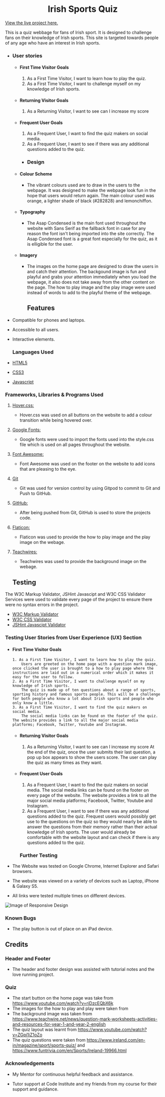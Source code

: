<h1 align="center">Irish Sports Quiz</h1>

[View the live project here.](https://8000-copper-roundworm-4ej2xf9m.ws-eu16.gitpod.io/index.html)

<p>This is a quiz webbage for fans of Irish sport. It is designed to challenge fans on their knowledge of Irish sports. This site is targeted towards people of any age who have an interest in Irish sports.</p>

-   ### User stories

    -   #### First Time Visitor Goals
        1. As a First Time Visitor, I want to learn how to play the quiz.
        2. As a First Time Visitor, I want to challenge myself on my knowledge of Irish sports.

    -   #### Returning Visitor Goals

        1. As a Returning Visitor, I want to see can I increase my score

    -   #### Frequent User Goals
        1. As a Frequent User, I want to find the quiz makers on social media.
        2. As a Frequent User, I want to see if there was any additional questions added to the quiz.

        -   ### Design
    -   #### Colour Scheme
        -   The vibrant colours used are to draw in the users to the webpage. It was designed to make the webpage look fun in the hope that users would return again. The main colour used was orange, a lighter shade of black (#282828) and lemonchiffon. 
    -   #### Typography
        -   The Asap Condensed is the main font used throughout the website with Sans Serif as the fallback font in case for any reason the font isn't being imported into the site correctly. The Asap Condensed font is a great font especially for the quiz, as it is elligible for the user.
    -   #### Imagery
        -   The images on the home page are designed to draw the users in and catch their attention. The backgound image is fun and playful and grabs your attention immediately when you load the webpage, it also does not take away from the other content on the page. The how to play image and the play image were used instead of words to add to the playful theme of the webpage.

            ## Features

-   Compatible for phones and laptops.

-   Accessible to all users.

-   Interactive elements.

    ### Languages Used
-   [HTML5](https://en.wikipedia.org/wiki/HTML5)
-   [CSS3](https://en.wikipedia.org/wiki/Cascading_Style_Sheets)
-   [Javascript](https://en.wikipedia.org/wiki/JavaScript)

### Frameworks, Libraries & Programs Used

1. [Hover.css:](https://ianlunn.github.io/Hover/)
    - Hover.css was used on all buttons on the website to add a colour transition while being hovered over.
1. [Google Fonts:](https://fonts.google.com/)
    - Google fonts were used to import the fonts used into the style.css file which is used on all pages throughout the website.
1. [Font Awesome:](https://fontawesome.com/)
    - Font Awesome was used on the footer on the website to add icons that are pleasing to the eye.
1. [Git](https://git-scm.com/)
    - Git was used for version control by using Gitpod to commit to Git and Push to GitHub.
1. [GitHub:](https://github.com/)
    - After being pushed from Git, GitHub is used to store the projects code.
1. [Flaticon:](https://www.flaticon.com/)
    - Flaticon was used to provide the how to play image and the play image on the webage.
2. [Teachwires:](https://www.teachwire.net/news/question-mark-worksheets-activities-and-resources-for-year-1-and-year-2-english)
    - Teachwires was used to provide the background image on the webage.

    ## Testing

The W3C Markup Validator, JSHint Javascipt and W3C CSS Validator Services were used to validate every page of the project to ensure there were no syntax errors in the project.

-   [W3C Markup Validator](https://validator.w3.org/)
-   [W3C CSS Validator](https://jigsaw.w3.org/css-validator/#validate_by_input) 
-   [JSHint Javascipt Validator](https://jshint.com/)

### Testing User Stories from User Experience (UX) Section

-   #### First Time Visitor Goals
        1. As a First Time Visitor, I want to learn how to play the quiz.
            Users are greeted on the home page with a question mark image, once clicked the user is brought to a how to play page where the instructions are laid out in a numerical order which it makes it easy for the user to follow.
        2. As a First Time Visitor, I want to challenge myself on my knowledge of Irish sports.
            The quiz is made up of ten questions about a range of sports, sporting history and famous sports people. This will be a challenge for both people who know a lot about Irish sports and people who only know a little.
        3. As a First Time Visitor, I want to find the quiz makers on social media.
            The social media links can be found on the footer of the quiz. The website provides a link to all the major social media platforms; Facebook, Twitter, Youtube and Instagram.

    -   #### Returning Visitor Goals

        1. As a Returning Visitor, I want to see can I increase my score
            At the end of the quiz, once the user submits their last question, a pop up box appears to show the users score. The user can play the quiz as many times as they want.


    -   #### Frequent User Goals
        1. As a Frequent User, I want to find the quiz makers on social media.
            The social media links can be found on the footer on every page of the website. The website provides a link to all the major social media platforms; Facebook, Twitter, Youtube and Instagram.
        2. As a Frequent User, I want to see if there was any additional questions added to the quiz.
            Frequest users would possibly get use to the questions on the quiz so they would nearly be able to answer the questions from their memory rather than their actual knowledge of Irish sports. The user would already be comfortable with the website layout and can check if there is any questions added to the quiz.

        ### Further Testing

-   The Website was tested on Google Chrome, Internet Explorer and Safari browsers.
-   The website was viewed on a variety of devices such as Laptop, iPhone & Galaxy S5.
-   All links were tested multiple times on different devices.

![Image of Responsive Design]()

### Known Bugs

-   The play button is out of place on an iPad device.

 ## Credits

  ### Header and Footer
  - The header and footer design was assisted with tutorial notes and the love running project.

  ### Quiz
  - The start button on the home page was take from https://www.youtube.com/watch?v=riDzcEQbX6k
  - The images for the how to play and play were taken from 
  - The background image was taken from https://www.teachwire.net/news/question-mark-worksheets-activities-and-resources-for-year-1-and-year-2-english
  - The quiz layout was learnt from https://www.youtube.com/watch?v=ZGpi1iZ1oZo
  - The quiz questions were taken from https://www.ireland.com/en-in/magazine/sport/sports-quiz/ and https://www.funtrivia.com/en/Sports/Ireland-19966.html

### Acknowledgements

-   My Mentor for continuous helpful feedback and assistance.

-   Tutor support at Code Institute and my friends from my course for their support and guidance.










